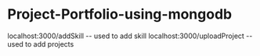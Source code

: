 # Project-Portfolio-using-mongodb

localhost:3000/addSkill  -- used to add skill
localhost:3000/uploadProject  --used to add projects
